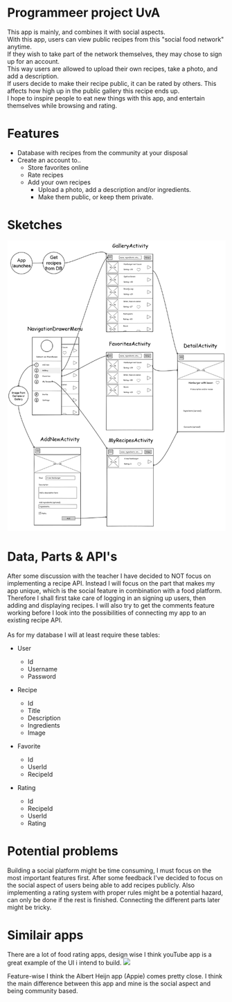 # Programmeer project UvA
This app is mainly, and combines it with social aspects. <br>
With this app, users can view public recipes from this "social food network" anytime. <br>
If they wish to take part of the network themselves, they may chose to sign up for an account. <br>
This way users are allowed to upload their own recipes, take a photo, and add a description. <br>
If users decide to make their recipe public, it can be rated by others. This affects how high up in the public gallery this recipe ends up. <br>
I hope to inspire people to eat new things with this app, and entertain themselves while browsing and rating.

# Features

- Database with recipes from the community at your disposal
- Create an account to..
  - Store favorites online
  - Rate recipes
  - Add your own recipes
    - Upload a photo, add a description and/or ingredients.
    - Make them public, or keep them private.
  
# Sketches
![sketch](doc/technical-sketch.png)

# Data, Parts & API's
After some discussion with the teacher I have decided to NOT focus on implementing a recipe API. Instead I will focus on the part that makes my app unique, which is the social feature in combination with a food platform. Therefore I shall first take care of logging in an signing up users, then adding and displaying recipes. I will also try to get the comments feature working before I look into the possibilities of connecting my app to an existing recipe API.
<br><br>
As for my database I will at least require these tables:<br>
- User
  - Id
  - Username
  - Password

- Recipe
  - Id
  - Title
  - Description
  - Ingredients
  - Image

- Favorite
  - Id
  - UserId
  - RecipeId

- Rating
  - Id
  - RecipeId
  - UserId
  - Rating
  
  
# Potential problems

Building a social platform might be time consuming, I must focus on the most important features first. After some feedback I've decided to focus on the social aspect of users being able to add recipes publicly. Also implementing a rating system with proper rules might be a potential hazard, can only be done if the rest is finished. Connecting the different parts later might be tricky.

# Similair apps
There are a lot of food rating apps, design wise I think youTube app is a great example of the UI i intend to build.
![](https://r3.whistleout.com.au/public/images/articles/2013/08/YouTube-for-Android-Screenshot.png)

Feature-wise I think the Albert Heijn app (Appie) comes pretty close. I think the main difference between this app and mine is the social aspect and being community based.

